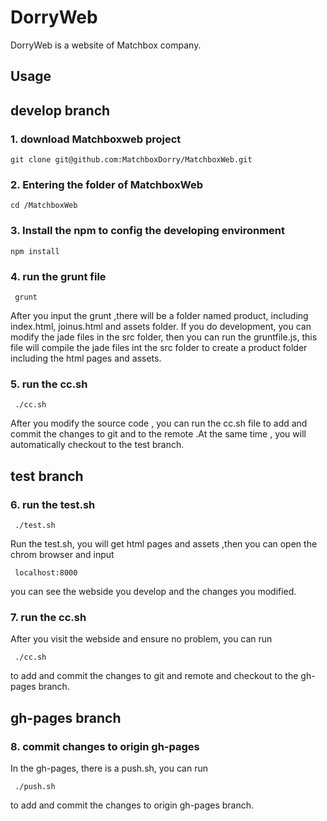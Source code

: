 # DorryWeb

DorryWeb is a website of Matchbox company.
## Usage

## develop branch
### 1. download Matchboxweb project
 ```
 git clone git@github.com:MatchboxDorry/MatchboxWeb.git
 ```
### 2. Entering the folder of MatchboxWeb
 ```
 cd /MatchboxWeb
 ```
### 3. Install the npm to config the developing environment
 ```  
 npm install
 ``` 
### 4. run the grunt file
```
 grunt 
```
After you input the grunt ,there will be a folder named product, including index.html, joinus.html and assets folder. If you do development, you can modify the jade files in the src folder, then you can run the gruntfile.js, this file will compile the jade files int the src folder to create a product folder including the html pages and assets.
### 5. run the cc.sh
```
 ./cc.sh 
```
After you modify the source code , you can run the cc.sh file to add and commit the changes to git and to the remote .At the same time , you will automatically checkout to the test branch.

## test branch
### 6. run the test.sh
```
 ./test.sh 
```
Run the test.sh, you will get html pages and assets ,then you can open the chrom browser and input 
```
 localhost:8000 
```
you can see the webside you develop and the changes you modified.
### 7. run the cc.sh
After you visit the webside and ensure no problem, you can run 
```
 ./cc.sh 
```
to add and commit the changes to git and remote and checkout to the gh-pages branch.

## gh-pages branch
### 8. commit changes to origin gh-pages
In the gh-pages, there is a push.sh, you can run   
```
 ./push.sh 
```
to add and commit the changes to origin gh-pages branch.

